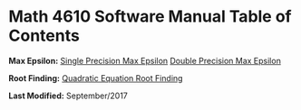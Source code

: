 # Math 4610 Software Manual Table of Contents

**Max Epsilon:**
   [Single Precision Max Epsilon](https://github.com/Shichimenchou/math4610/HW1/HW1-123/smaceps.md)
   [Double Precision Max Epsilon](https://github.com/Shichimenchou/math4610/HW1/HW1-123/dmaceps.md)

**Root Finding:**
   [Quadratic Equation Root Finding](https://github.com/Shichimenchou/math4610/HW1/HW1-7/rootFinder.md)

**Last Modified:** September/2017
